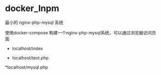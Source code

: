 # docker_lnpm
最小的 nginx-php-mysql 系统

使用docker-compose 构建一个nginx-php-mysql系统，可以通过浏览器访问页面

* localhost/index

* localhost/text.php

*localhost/mysql.php
